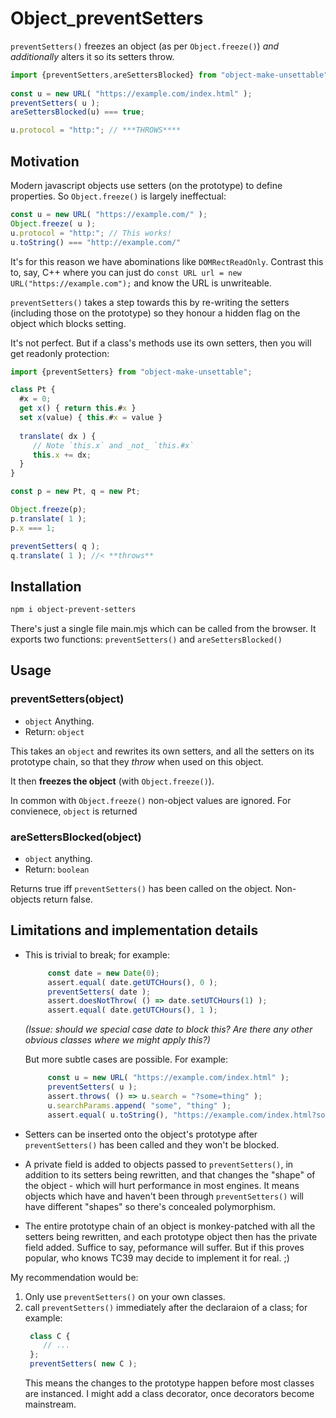Object_preventSetters
====================
`preventSetters()` freezes an object (as per `Object.freeze()`) _and
additionally_ alters it so its setters throw.
  
```js
import {preventSetters,areSettersBlocked} from "object-make-unsettable";  
  
const u = new URL( "https://example.com/index.html" );
preventSetters( u );
areSettersBlocked(u) === true;

u.protocol = "http:"; // ***THROWS****
```
   
Motivation
----------
Modern javascript objects use setters (on the prototype) to define
properties. So `Object.freeze()` is largely ineffectual:
  
```js
const u = new URL( "https://example.com/" );
Object.freeze( u );     
u.protocol = "http:"; // This works!
u.toString() === "http://example.com/"
```  
  
It's for this reason we have abominations like `DOMRectReadOnly`.
Contrast this to, say, C++ where you can just do `const URL url = new
URL("https://example.com");` and know the URL is unwriteable.
  
`preventSetters()` takes a step towards this by re-writing the setters
(including those on the prototype) so they honour a hidden flag on the
object which blocks setting.
  
It's not perfect. But if a class's methods use its own setters, then you
will get readonly protection:
  
```js
import {preventSetters} from "object-make-unsettable";

class Pt {
  #x = 0;
  get x() { return this.#x }
  set x(value) { this.#x = value }
  
  translate( dx ) {
     // Note `this.x` and _not_ `this.#x`
     this.x += dx;
  }
}

const p = new Pt, q = new Pt;

Object.freeze(p);
p.translate( 1 ); 
p.x === 1;          

preventSetters( q );
q.translate( 1 ); //< **throws**
```    
  
Installation
------------  
```bash
npm i object-prevent-setters
```        
There's just a single file main.mjs which can be called from the
browser. It exports two functions: `preventSetters()` and
`areSettersBlocked()` 
  
Usage
-----

### preventSetters(object)       
 - `object` Anything.
 - Return: `object`    
   
This takes an `object` and rewrites its own setters, and all the setters
on its prototype chain, so that they _throw_ when used on this object. 
  
It then **freezes the object** (with `Object.freeze()`).
  
In common with `Object.freeze()` non-object values are ignored.  For
convienece, `object` is returned 
    
### areSettersBlocked(object)
 - `object` anything.
 - Return: `boolean` 
  
Returns true iff `preventSetters()` has been called on the object.
Non-objects return false.
        
Limitations and implementation details
-----------------
 - This is trivial to break; for example:
   ```js
        const date = new Date(0);
        assert.equal( date.getUTCHours(), 0 );
        preventSetters( date );
        assert.doesNotThrow( () => date.setUTCHours(1) );     
        assert.equal( date.getUTCHours(), 1 );
   ```
   _(Issue: should we special case date to block this? Are there any
   other obvious classes where we might apply this?)_

   But more subtle cases are possible. For example:
   ```js
        const u = new URL( "https://example.com/index.html" );
        preventSetters( u );
        assert.throws( () => u.search = "?some=thing" );
        u.searchParams.append( "some", "thing" );
        assert.equal( u.toString(), "https://example.com/index.html?some=thing" );  
   ```
  
 - Setters can be inserted onto the object's prototype after
   `preventSetters()` has been called and they won't be blocked.  
  
 - A private field is added to objects passed to `preventSetters()`, in
   addition to its setters being rewritten, and that changes the "shape"
   of the object - which will hurt performance in most engines. It means
   objects which have and haven't been through `preventSetters()` will
   have different "shapes" so there's concealed polymorphism.
  
 - The entire prototype chain of an object is monkey-patched with all
   the setters being rewritten, and each prototype object then has the private field
   added. Suffice to say, peformance will suffer. But if this proves
   popular, who knows TC39 may decide to implement it for real. ;)       
  
My recommendation would be:  
  1. Only use `preventSetters()` on your own classes. 
  2. call `preventSetters()` immediately after the declaraion of a
     class; for example:
     ```js
      class C {
         // ... 
      };
      preventSetters( new C );   
      ```
     This means the changes to the prototype happen before most classes are
     instanced. I might add a class decorator, once decorators
     become mainstream. 
